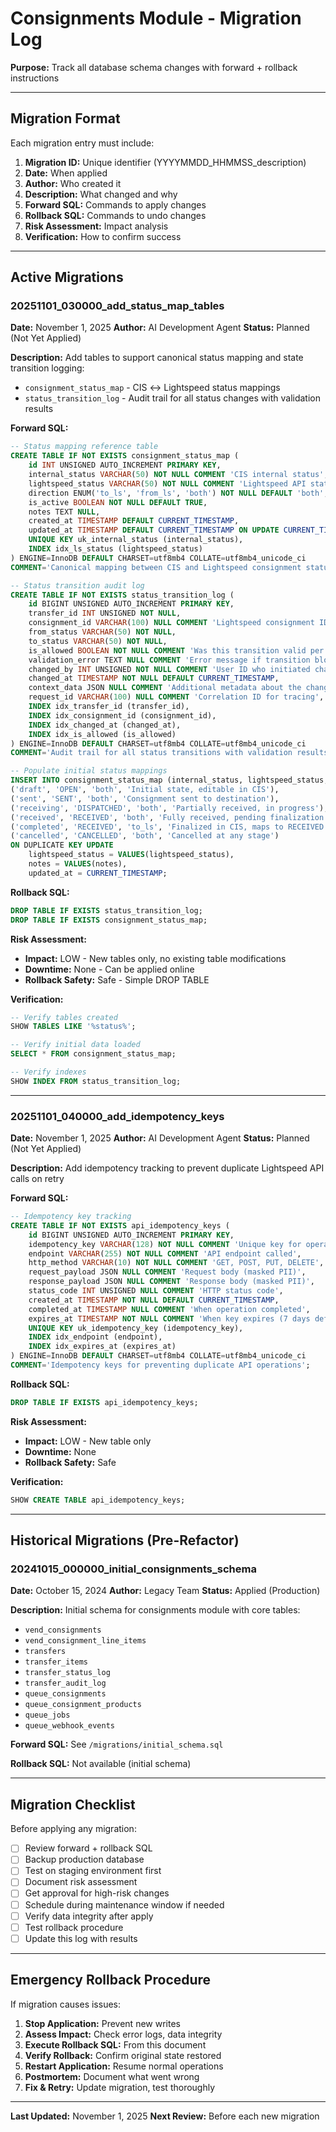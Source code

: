 # Consignments Module - Migration Log

**Purpose:** Track all database schema changes with forward + rollback instructions

---

## Migration Format

Each migration entry must include:
1. **Migration ID:** Unique identifier (YYYYMMDD_HHMMSS_description)
2. **Date:** When applied
3. **Author:** Who created it
4. **Description:** What changed and why
5. **Forward SQL:** Commands to apply changes
6. **Rollback SQL:** Commands to undo changes
7. **Risk Assessment:** Impact analysis
8. **Verification:** How to confirm success

---

## Active Migrations

### 20251101_030000_add_status_map_tables

**Date:** November 1, 2025
**Author:** AI Development Agent
**Status:** Planned (Not Yet Applied)

**Description:**
Add tables to support canonical status mapping and state transition logging:
- `consignment_status_map` - CIS ↔ Lightspeed status mappings
- `status_transition_log` - Audit trail for all status changes with validation results

**Forward SQL:**
```sql
-- Status mapping reference table
CREATE TABLE IF NOT EXISTS consignment_status_map (
    id INT UNSIGNED AUTO_INCREMENT PRIMARY KEY,
    internal_status VARCHAR(50) NOT NULL COMMENT 'CIS internal status',
    lightspeed_status VARCHAR(50) NOT NULL COMMENT 'Lightspeed API status',
    direction ENUM('to_ls', 'from_ls', 'both') NOT NULL DEFAULT 'both',
    is_active BOOLEAN NOT NULL DEFAULT TRUE,
    notes TEXT NULL,
    created_at TIMESTAMP DEFAULT CURRENT_TIMESTAMP,
    updated_at TIMESTAMP DEFAULT CURRENT_TIMESTAMP ON UPDATE CURRENT_TIMESTAMP,
    UNIQUE KEY uk_internal_status (internal_status),
    INDEX idx_ls_status (lightspeed_status)
) ENGINE=InnoDB DEFAULT CHARSET=utf8mb4 COLLATE=utf8mb4_unicode_ci
COMMENT='Canonical mapping between CIS and Lightspeed consignment statuses';

-- Status transition audit log
CREATE TABLE IF NOT EXISTS status_transition_log (
    id BIGINT UNSIGNED AUTO_INCREMENT PRIMARY KEY,
    transfer_id INT UNSIGNED NOT NULL,
    consignment_id VARCHAR(100) NULL COMMENT 'Lightspeed consignment ID',
    from_status VARCHAR(50) NOT NULL,
    to_status VARCHAR(50) NOT NULL,
    is_allowed BOOLEAN NOT NULL COMMENT 'Was this transition valid per policy?',
    validation_error TEXT NULL COMMENT 'Error message if transition blocked',
    changed_by INT UNSIGNED NOT NULL COMMENT 'User ID who initiated change',
    changed_at TIMESTAMP NOT NULL DEFAULT CURRENT_TIMESTAMP,
    context_data JSON NULL COMMENT 'Additional metadata about the change',
    request_id VARCHAR(100) NULL COMMENT 'Correlation ID for tracing',
    INDEX idx_transfer_id (transfer_id),
    INDEX idx_consignment_id (consignment_id),
    INDEX idx_changed_at (changed_at),
    INDEX idx_is_allowed (is_allowed)
) ENGINE=InnoDB DEFAULT CHARSET=utf8mb4 COLLATE=utf8mb4_unicode_ci
COMMENT='Audit trail for all status transitions with validation results';

-- Populate initial status mappings
INSERT INTO consignment_status_map (internal_status, lightspeed_status, direction, notes) VALUES
('draft', 'OPEN', 'both', 'Initial state, editable in CIS'),
('sent', 'SENT', 'both', 'Consignment sent to destination'),
('receiving', 'DISPATCHED', 'both', 'Partially received, in progress'),
('received', 'RECEIVED', 'both', 'Fully received, pending finalization'),
('completed', 'RECEIVED', 'to_ls', 'Finalized in CIS, maps to RECEIVED in LS'),
('cancelled', 'CANCELLED', 'both', 'Cancelled at any stage')
ON DUPLICATE KEY UPDATE
    lightspeed_status = VALUES(lightspeed_status),
    notes = VALUES(notes),
    updated_at = CURRENT_TIMESTAMP;
```

**Rollback SQL:**
```sql
DROP TABLE IF EXISTS status_transition_log;
DROP TABLE IF EXISTS consignment_status_map;
```

**Risk Assessment:**
- **Impact:** LOW - New tables only, no existing table modifications
- **Downtime:** None - Can be applied online
- **Rollback Safety:** Safe - Simple DROP TABLE

**Verification:**
```sql
-- Verify tables created
SHOW TABLES LIKE '%status%';

-- Verify initial data loaded
SELECT * FROM consignment_status_map;

-- Verify indexes
SHOW INDEX FROM status_transition_log;
```

---

### 20251101_040000_add_idempotency_keys

**Date:** November 1, 2025
**Author:** AI Development Agent
**Status:** Planned (Not Yet Applied)

**Description:**
Add idempotency tracking to prevent duplicate Lightspeed API calls on retry

**Forward SQL:**
```sql
-- Idempotency key tracking
CREATE TABLE IF NOT EXISTS api_idempotency_keys (
    id BIGINT UNSIGNED AUTO_INCREMENT PRIMARY KEY,
    idempotency_key VARCHAR(128) NOT NULL COMMENT 'Unique key for operation',
    endpoint VARCHAR(255) NOT NULL COMMENT 'API endpoint called',
    http_method VARCHAR(10) NOT NULL COMMENT 'GET, POST, PUT, DELETE',
    request_payload JSON NULL COMMENT 'Request body (masked PII)',
    response_payload JSON NULL COMMENT 'Response body (masked PII)',
    status_code INT UNSIGNED NULL COMMENT 'HTTP status code',
    created_at TIMESTAMP NOT NULL DEFAULT CURRENT_TIMESTAMP,
    completed_at TIMESTAMP NULL COMMENT 'When operation completed',
    expires_at TIMESTAMP NOT NULL COMMENT 'When key expires (7 days default)',
    UNIQUE KEY uk_idempotency_key (idempotency_key),
    INDEX idx_endpoint (endpoint),
    INDEX idx_expires_at (expires_at)
) ENGINE=InnoDB DEFAULT CHARSET=utf8mb4 COLLATE=utf8mb4_unicode_ci
COMMENT='Idempotency keys for preventing duplicate API operations';
```

**Rollback SQL:**
```sql
DROP TABLE IF EXISTS api_idempotency_keys;
```

**Risk Assessment:**
- **Impact:** LOW - New table only
- **Downtime:** None
- **Rollback Safety:** Safe

**Verification:**
```sql
SHOW CREATE TABLE api_idempotency_keys;
```

---

## Historical Migrations (Pre-Refactor)

### 20241015_000000_initial_consignments_schema

**Date:** October 15, 2024
**Author:** Legacy Team
**Status:** Applied (Production)

**Description:**
Initial schema for consignments module with core tables:
- `vend_consignments`
- `vend_consignment_line_items`
- `transfers`
- `transfer_items`
- `transfer_status_log`
- `transfer_audit_log`
- `queue_consignments`
- `queue_consignment_products`
- `queue_jobs`
- `queue_webhook_events`

**Forward SQL:** See `/migrations/initial_schema.sql`

**Rollback SQL:** Not available (initial schema)

---

## Migration Checklist

Before applying any migration:

- [ ] Review forward + rollback SQL
- [ ] Backup production database
- [ ] Test on staging environment first
- [ ] Document risk assessment
- [ ] Get approval for high-risk changes
- [ ] Schedule during maintenance window if needed
- [ ] Verify data integrity after apply
- [ ] Test rollback procedure
- [ ] Update this log with results

---

## Emergency Rollback Procedure

If migration causes issues:

1. **Stop Application:** Prevent new writes
2. **Assess Impact:** Check error logs, data integrity
3. **Execute Rollback SQL:** From this document
4. **Verify Rollback:** Confirm original state restored
5. **Restart Application:** Resume normal operations
6. **Postmortem:** Document what went wrong
7. **Fix & Retry:** Update migration, test thoroughly

---

**Last Updated:** November 1, 2025
**Next Review:** Before each new migration
